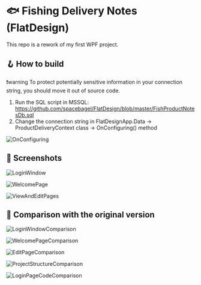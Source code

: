 # 🐟 Fishing Delivery Notes (FlatDesign)
This repo is a rework of my first WPF project.

## 🪝 How to build
❗warning To protect potentially sensitive information in your connection string, you should move it out of source code.

1. Run the SQL script in MSSQL: https://github.com/spacebagel/FlatDesign/blob/master/FishProductNotesDb.sql
2. Change the connection string in FlatDesignApp.Data -> ProductDeliveryContext class -> OnConfiguring() method

![OnConfiguring](https://github.com/user-attachments/assets/d24473f7-4edc-45d8-a135-f633b3fc4aba)

## 🍥 Screenshots
![LoginWindow](https://github.com/user-attachments/assets/603966e3-26d9-4481-b903-5f87ced789cf)

![WelcomePage](https://github.com/user-attachments/assets/cb793b25-953b-45de-a688-d29318ac4137)

![ViewAndEditPages](https://github.com/user-attachments/assets/ca777f61-f015-4c98-bc11-d3a83866c2b9)

## 🦈 Comparison with the original version

![LoginWindowComparison](https://github.com/user-attachments/assets/7accb8ba-9fc8-48f8-bbe7-53b2e27dc218)

![WelcomePageComparison](https://github.com/user-attachments/assets/7eb5f71f-c400-455d-93dd-59b8ad962ada)

![EditPageComparison](https://github.com/user-attachments/assets/aaba5d32-8e14-4bd6-910d-ff01e519904c)

![ProjectStructureComparison](https://github.com/user-attachments/assets/ff839cad-7759-41e1-b5f7-bcdc6ee90127)

![LoginPageCodeComparison](https://github.com/user-attachments/assets/22f5cff5-9b45-4e2f-90d5-5537709c9934)
